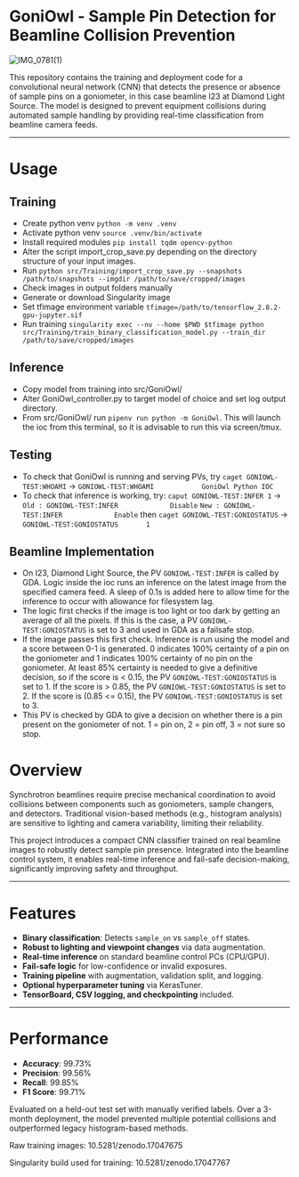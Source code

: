 # GoniOwl - Sample Pin Detection for Beamline Collision Prevention

![IMG_0781(1)](https://github.com/user-attachments/assets/8b08de35-6e63-461e-a933-2129fb25e74c)

This repository contains the training and deployment code for a convolutional neural network (CNN) that detects the presence or absence of sample pins on a goniometer, in this case beamline I23 at Diamond Light Source. The model is designed to prevent equipment collisions during automated sample handling by providing real-time classification from beamline camera feeds.

---
# Usage

## Training

- Create python venv `python -m venv .venv`
- Activate python venv `source .venv/bin/activate`
- Install required modules `pip install tqdm opencv-python`
- Alter the script import_crop_save.py depending on the directory structure of your input images.
- Run `python src/Training/import_crop_save.py --snapshots /path/to/snapshots --imgdir /path/to/save/cropped/images`
- Check images in output folders manually
- Generate or download Singularity image
- Set tfimage environment variable `tfimage=/path/to/tensorflow_2.8.2-gpu-jupyter.sif`
- Run training `singularity exec --nv --home $PWD $tfimage python src/Training/train_binary_classification_model.py --train_dir /path/to/save/cropped/images`

## Inference

- Copy model from training into src/GoniOwl/
- Alter GoniOwl_controller.py to target model of choice and set log output directory.
- From src/GoniOwl/ run `pipenv run python -m GoniOwl`. This will launch the ioc from this terminal, so it is advisable to run this via screen/tmux.

## Testing

- To check that GoniOwl is running and serving PVs, try `caget GONIOWL-TEST:WHOAMI` -> `GONIOWL-TEST:WHOAMI            GoniOwl Python IOC`
- To check that inference is working, try:
`caput GONIOWL-TEST:INFER 1` -> `Old : GONIOWL-TEST:INFER             Disable` `New : GONIOWL-TEST:INFER             Enable`
then
`caget GONIOWL-TEST:GONIOSTATUS` -> `GONIOWL-TEST:GONIOSTATUS       1`

## Beamline Implementation

- On I23, Diamond Light Source, the PV `GONIOWL-TEST:INFER` is called by GDA. Logic inside the ioc runs an inference on the latest image from the specified camera feed. A sleep of 0.1s is added here to allow time for the inference to occur with allowance for filesystem lag. 
- The logic first checks if the image is too light or too dark by getting an average of all the pixels. If this is the case, a PV `GONIOWL-TEST:GONIOSTATUS` is set to 3 and used in GDA as a failsafe stop.
- If the image passes this first check. Inference is run using the model and a score between 0-1 is generated. 0 indicates 100% certainty of a pin on the goniometer and 1 indicates 100% certainty of no pin on the goniometer. At least 85% certainty is needed to give a definitive decision, so if the score is < 0.15, the PV `GONIOWL-TEST:GONIOSTATUS` is set to 1. If the score is > 0.85, the PV `GONIOWL-TEST:GONIOSTATUS` is set to 2. If the score is (0.85 <= 0.15), the PV `GONIOWL-TEST:GONIOSTATUS` is set to 3. 
- This PV is checked by GDA to give a decision on whether there is a pin present on the goniometer of not. 1 = pin on, 2 = pin off, 3 = not sure so stop.

# Overview

Synchrotron beamlines require precise mechanical coordination to avoid collisions between components such as goniometers, sample changers, and detectors. Traditional vision-based methods (e.g., histogram analysis) are sensitive to lighting and camera variability, limiting their reliability.

This project introduces a compact CNN classifier trained on real beamline images to robustly detect sample pin presence. Integrated into the beamline control system, it enables real-time inference and fail-safe decision-making, significantly improving safety and throughput.

---

# Features

- **Binary classification**: Detects `sample_on` vs `sample_off` states.
- **Robust to lighting and viewpoint changes** via data augmentation.
- **Real-time inference** on standard beamline control PCs (CPU/GPU).
- **Fail-safe logic** for low-confidence or invalid exposures.
- **Training pipeline** with augmentation, validation split, and logging.
- **Optional hyperparameter tuning** via KerasTuner.
- **TensorBoard, CSV logging, and checkpointing** included.

---

# Performance

- **Accuracy**: 99.73%
- **Precision**: 99.56%
- **Recall**: 99.85%
- **F1 Score**: 99.71%

Evaluated on a held-out test set with manually verified labels. Over a 3-month deployment, the model prevented multiple potential collisions and outperformed legacy histogram-based methods.

Raw training images: 10.5281/zenodo.17047675

Singularity build used for training: 10.5281/zenodo.17047767

